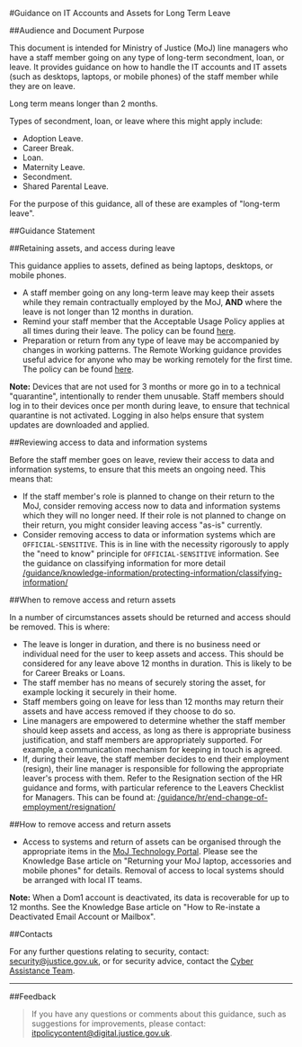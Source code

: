 #Guidance on IT Accounts and Assets for Long Term Leave

##Audience and Document Purpose

This document is intended for Ministry of Justice (MoJ) line managers who have a staff member going on any type of long-term secondment, loan, or leave. It provides guidance on how to handle the IT accounts and IT assets (such as desktops, laptops, or mobile phones) of the staff member while they are on leave.

Long term means longer than 2 months.

Types of secondment, loan, or leave where this might apply include:

* Adoption Leave.
* Career Break.
* Loan.
* Maternity Leave.
* Secondment.
* Shared Parental Leave.

For the purpose of this guidance, all of these are examples of "long-term leave".

##Guidance Statement

##Retaining assets, and access during leave

This guidance applies to assets, defined as being laptops, desktops, or mobile phones.

* A staff member going on any long-term leave may keep their assets while they remain contractually employed by the MoJ, **AND** where the leave is not longer than 12 months in duration.
* Remind your staff member that the Acceptable Usage Policy applies at all times during their leave. The policy can be found [here](/guidance/security/it-computer-security/acceptable-use/).
* Preparation or return from any type of leave may be accompanied by changes in working patterns. The Remote Working guidance provides useful advice for anyone who may be working remotely for the first time. The policy can be found [here](/guidance/security/emergencies/coronavirus-guidance/security/remote-working/).

**Note:** Devices that are not used for 3 months or more go in to a technical "quarantine", intentionally to render them unusable. Staff members should log in to their devices once per month during leave, to ensure that technical quarantine is not activated. Logging in also helps ensure that system updates are downloaded and applied.

##Reviewing access to data and information systems

Before the staff member goes on leave, review their access to data and information systems, to ensure that this meets an ongoing need. This means that:

* If the staff member's role is planned to change on their return to the MoJ, consider removing access now to data and information systems which they will no longer need. If their role is not planned to change on their return, you might consider leaving access "as-is" currently.
* Consider removing access to data or information systems which are `OFFICIAL-SENSITIVE`. This is in line with the necessity rigorously to apply the "need to know" principle for `OFFICIAL-SENSITIVE` information. See the guidance on classifying information for more detail [/guidance/knowledge-information/protecting-information/classifying-information/](/guidance/knowledge-information/protecting-information/classifying-information/)

##When to remove access and return assets

In a number of circumstances assets should be returned and access should be removed. This is where:

* The leave is longer in duration, and there is no business need or individual need for the user to keep assets and access. This should be considered for any leave above 12 months in duration. This is likely to be for Career Breaks or Loans.
* The staff member has no means of securely storing the asset, for example locking it securely in their home.
* Staff members going on leave for less than 12 months may return their assets and have access removed if they choose to do so.
* Line managers are empowered to determine whether the staff member should keep assets and access, as long as there is appropriate business justification, and staff members are appropriately supported. For example, a communication mechanism for keeping in touch is agreed.
* If, during their leave, the staff member decides to end their employment (resign), their line manager is responsible for following the appropriate leaver's process with them. Refer to the Resignation section of the HR guidance and forms, with particular reference to the Leavers Checklist for Managers. This can be found at: [/guidance/hr/end-change-of-employment/resignation/](/guidance/hr/end-change-of-employment/resignation/)

##How to remove access and return assets

* Access to systems and return of assets can be organised through the appropriate items in the [MoJ Technology Portal](https://mojprod.service-now.com/moj_sp). Please see the Knowledge Base article on "Returning your MoJ laptop, accessories and mobile phones" for details. Removal of access to local systems should be arranged with local IT teams.

**Note:** When a Dom1 account is deactivated, its data is recoverable for up to 12 months. See the Knowledge Base article on "How to Re-instate a Deactivated Email Account or Mailbox".

##Contacts

For any further questions relating to security, contact: [security@justice.gov.uk](mailto:security@justice.gov.uk), or for security advice, contact the [Cyber Assistance Team](mailto:CyberConsultancy@digital.justice.gov.uk).

---

##Feedback

> If you have any questions or comments about this guidance, such as suggestions for improvements, please contact: [itpolicycontent@digital.justice.gov.uk](mailto:itpolicycontent@digital.justice.gov.uk).

